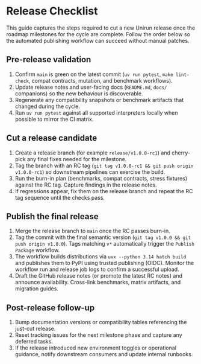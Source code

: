 # Release Checklist

This guide captures the steps required to cut a new Unirun release once the
roadmap milestones for the cycle are complete. Follow the order below so the
automated publishing workflow can succeed without manual patches.

## Pre-release validation

1. Confirm `main` is green on the latest commit (`uv run pytest`, `make lint-check`,
   compat contracts, mutation, and benchmark workflows).
2. Update release notes and user-facing docs (`README.md`, `docs/` companions) so
   the new behaviour is discoverable.
3. Regenerate any compatibility snapshots or benchmark artifacts that changed
   during the cycle.
4. Run `uv run pytest` against all supported interpreters locally when possible
   to mirror the CI matrix.

## Cut a release candidate

1. Create a release branch (for example `release/v1.0.0-rc1`) and cherry-pick any
   final fixes needed for the milestone.
2. Tag the branch with an RC tag (`git tag v1.0.0-rc1 && git push origin v1.0.0-rc1`)
   so downstream pipelines can exercise the build.
3. Run the burn-in plan (benchmarks, compat contracts, stress fixtures) against
   the RC tag. Capture findings in the release notes.
4. If regressions appear, fix them on the release branch and repeat the RC tag
   sequence until the checks pass.

## Publish the final release

1. Merge the release branch to `main` once the RC passes burn-in.
2. Tag the commit with the final semantic version (`git tag v1.0.0 &&
   git push origin v1.0.0`). Tags matching `v*` automatically trigger the
   `Publish Package` workflow.
3. The workflow builds distributions via `uvx --python 3.14 hatch build` and publishes them
   to PyPI using trusted publishing (OIDC). Monitor the workflow run and release
   job logs to confirm a successful upload.
4. Draft the GitHub release notes (or promote the latest RC notes) and announce
   availability. Cross-link benchmarks, matrix artifacts, and migration guides.

## Post-release follow-up

1. Bump documentation versions or compatibility tables referencing the just-cut
   release.
2. Reset tracking issues for the next milestone phase and capture any deferred
   tasks.
3. If the release introduced new environment toggles or operational guidance,
   notify downstream consumers and update internal runbooks.
